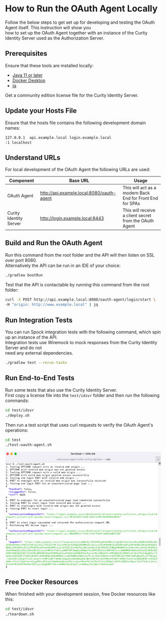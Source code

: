 # How to Run the OAuth Agent Locally

Follow the below steps to get set up for developing and testing the OAuth Agent itself. This instruction will show you \
how to set up the OAuth Agent together with an instance of the Curity Identity Server used as the Authorization Server.

## Prerequisites

Ensure that these tools are installed locally:

- [Java 11 or later](https://openjdk.java.net/projects/jdk/11/)
- [Docker Desktop](https://www.docker.com/products/docker-desktop)
- [jq](https://stedolan.github.io/jq/download/)

Get a community edition license file for the Curity Identity Server.

## Update your Hosts File

Ensure that the hosts file contains the following development domain names:

```text
127.0.0.1  api.example.local login.example.local
:1 localhost
```

## Understand URLs

For local development of the OAuth Agent the following URLs are used:

| Component | Base URL | Usage                                                     |
| --------- | -------- |-----------------------------------------------------------|
| OAuth Agent | http://api.example.local:8080/oauth-agent | This will act as a modern Back End for Front End for SPAs |
| Curity Identity Server | http://login.example.local:8443 | This will receive a client secret from the OAuth Agent   | 

## Build and Run the OAuth Agent

Run this command from the root folder and the API will then listen on SSL over port 8080.\
Alternatively the API can be run in an IDE of your choice:

```bash
./gradlew bootRun
```

Test that the API is contactable by running this command from the root folder:

```bash
curl -X POST http://api.example.local:8080/oauth-agent/login/start \
-H "origin: http://www.example.local" | jq
```

## Run Integration Tests

You can run Spock integration tests with the following command, which spin up an instance of the API.\
Integration tests use Wiremock to mock responses from the Curity Identity Server and do not \
need any external dependencies.

```bash
./gradlew test --rerun-tasks
```

## Run End-to-End Tests

Run some tests that also use the Curity Identity Server.\
First copy a license file into the `test/idsvr` folder and then run the following commands:

```bash
cd test/idsvr
./deploy.sh
```

Then run a test script that uses curl requests to verify the OAuth Agent's operations:

```bash
cd test
./test-oauth-agent.sh
```

![API Tests](api-tests.png)

## Free Docker Resources

When finished with your development session, free Docker resources like this:

```bash
cd test/idsvr
./teardown.sh
```
